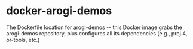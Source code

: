 # docker-arogi-demos  
The Dockerfile location for arogi-demos -- this Docker image grabs the arogi-demos repository, plus configures all its dependencies (e.g., proj.4, or-tools, etc.)
